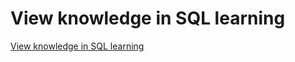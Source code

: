 # View knowledge in SQL learning
[View knowledge in SQL learning](https://aiwithcloud.com/2022/09/15/view_knowledge_in_sql_learning/)